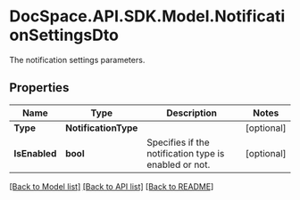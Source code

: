 # DocSpace.API.SDK.Model.NotificationSettingsDto
The notification settings parameters.

## Properties

Name | Type | Description | Notes
------------ | ------------- | ------------- | -------------
**Type** | **NotificationType** |  | [optional] 
**IsEnabled** | **bool** | Specifies if the notification type is enabled or not. | [optional] 

[[Back to Model list]](../README.md#documentation-for-models) [[Back to API list]](../README.md#documentation-for-api-endpoints) [[Back to README]](../README.md)

